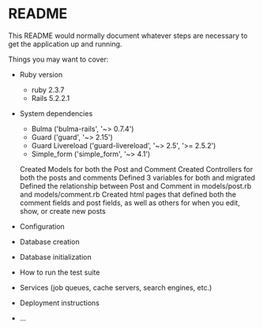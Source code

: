 # README

This README would normally document whatever steps are necessary to get the
application up and running.

Things you may want to cover:



* Ruby version
    
   - ruby 2.3.7
   - Rails 5.2.2.1

* System dependencies

    - Bulma ('bulma-rails', '~> 0.7.4')
   - Guard ('guard', '~> 2.15')
   - Guard Livereload ('guard-livereload', '~> 2.5', '>= 2.5.2')
    - Simple_form ('simple_form', '~> 4.1')

    
    Created Models for both the Post and Comment
    Created Controllers for both the posts and comments 
        Defined 3 variables for both and migrated 
    Defined the relationship between Post and Comment in models/post.rb and models/comment.rb
    Created html pages that defined both the comment fields and post fields, as well as others for when you edit, show, or create new posts
    

* Configuration

* Database creation

* Database initialization

* How to run the test suite

* Services (job queues, cache servers, search engines, etc.)

* Deployment instructions

* ...
